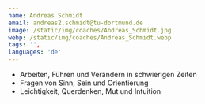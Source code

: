 ```yaml
---
name: Andreas Schmidt
email: andreas2.schmidt@tu-dortmund.de
image: /static/img/coaches/Andreas_Schmidt.jpg
webp: /static/img/coaches/Andreas_Schmidt.webp
tags: '',
languages: 'de'
---
```


<ul><li>Arbeiten, Führen und Verändern in schwierigen Zeiten</li><li>Fragen von Sinn, Sein und Orientierung</li><li>Leichtigkeit, Querdenken, Mut und Intuition</li></ul>